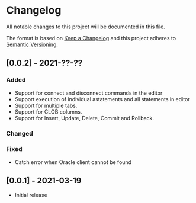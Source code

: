 # Changelog

All notable changes to this project will be documented in this file.

The format is based on [Keep a Changelog](http://keepachangelog.com/en/1.0.0/)
and this project adheres to [Semantic Versioning](http://semver.org/spec/v2.0.0.html).


## [0.0.2] - 2021-??-??

### Added
- Support for connect and disconnect commands in the editor
- Support execution of individual astatements and all statements in editor
- Support for multiple tabs.
- Support for CLOB columns.
- Support for Insert, Update, Delete, Commit and Rollback.

### Changed

### Fixed
- Catch error when Oracle client cannot be found


## [0.0.1] - 2021-03-19

- Initial release
